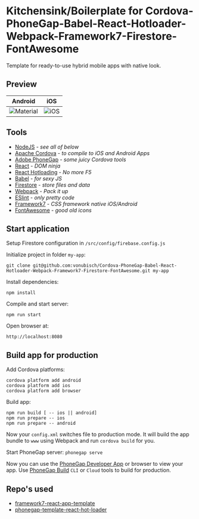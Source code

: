# Kitchensink/Boilerplate for Cordova-PhoneGap-Babel-React-Hotloader-Webpack-Framework7-Firestore-FontAwesome
Template for ready-to-use hybrid mobile apps with native look.

## Preview
Android                    |  iOS
:-------------------------:|:-------------------------:
![Material](https://raw.github.com/vonubisch/Cordova-PhoneGap-Babel-React-Hotloader-Webpack-Framework7-Firestore-FontAwesome/master/res/demo/preview-android.png)  |  ![iOS](https://raw.github.com/vonubisch/Cordova-PhoneGap-Babel-React-Hotloader-Webpack-Framework7-Firestore-FontAwesome/master/res/demo/preview-ios.png)

## Tools
- [NodeJS](https://nodejs.org/) - *see all of below*
- [Apache Cordova](https://cordova.apache.org/) - *to compile to iOS and Android Apps*
- [Adobe PhoneGap](https://phonegap.com/) - *some juicy Cordova tools*
- [React](https://reactjs.org/) - *DOM ninja*
- [React Hotloading](https://github.com/gaearon/react-hot-loader) - *No more F5*
- [Babel](https://github.com/babel/babel) - *for sexy JS*
- [Firestore](https://firebase.google.com/docs/firestore/) - *store files and data*
- [Webpack](https://github.com/webpack/webpack) - *Pack it up*
- [ESlint](https://github.com/eslint/eslint) - *only pretty code*
- [Framework7](https://github.com/bencompton/framework7-react) - *CSS framework native iOS/Android*
- [FontAwesome](https://github.com/FortAwesome/Font-Awesome) - *good old icons*

## Start application
Setup Firestore configuration in `/src/config/firebase.config.js`

Initialize project in folder `my-app`:
```
git clone git@github.com:vonubisch/Cordova-PhoneGap-Babel-React-Hotloader-Webpack-Framework7-Firestore-FontAwesome.git my-app
```
Install dependencies:
```
npm install
```
Compile and start server:
```
npm run start
```
Open browser at:
```
http://localhost:8080
```
## Build app for production
Add Cordova platforms:
```
cordova platform add android
cordova platform add ios
cordova platform add browser
```
Build app:
```
npm run build [ -- ios || android]
npm run prepare -- ios
npm run prepare -- android
```
Now your `config.xml` switches file to production mode.
It will build the app bundle to `www` using Webpack and run `cordova build` for you.

Start PhoneGap server:
`phonegap serve`

Now you can use the [PhoneGap Developer App](http://docs.phonegap.com/getting-started/2-install-mobile-app/) or browser to view your app.
Use [PhoneGap Build](https://build.phonegap.com/) `CLI` or `Cloud` tools to build for production.

## Repo's used
- [framework7-react-app-template](https://github.com/bencompton/framework7-react-app-template)
- [phonegap-template-react-hot-loader](https://github.com/phonegap/phonegap-template-react-hot-loader)
